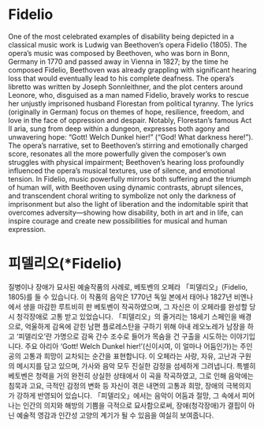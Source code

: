# Fidelio

One of the most celebrated examples of disability being depicted in a classical music work is Ludwig van Beethoven’s opera Fidelio (1805). The opera’s music was composed by Beethoven, who was born in Bonn, Germany in 1770 and passed away in Vienna in 1827; by the time he composed Fidelio, Beethoven was already grappling with significant hearing loss that would eventually lead to his complete deafness. The opera’s libretto was written by Joseph Sonnleithner, and the plot centers around Leonore, who, disguised as a man named Fidelio, bravely works to rescue her unjustly imprisoned husband Florestan from political tyranny. The lyrics (originally in German) focus on themes of hope, resilience, freedom, and love in the face of oppression and despair. Notably, Florestan’s famous Act II aria, sung from deep within a dungeon, expresses both agony and unwavering hope: “Gott! Welch Dunkel hier!” (“God! What darkness here!”). The opera’s narrative, set to Beethoven’s stirring and emotionally charged score, resonates all the more powerfully given the composer’s own struggles with physical impairment; Beethoven’s hearing loss profoundly influenced the opera’s musical textures, use of silence, and emotional tension. In Fidelio, music powerfully mirrors both suffering and the triumph of human will, with Beethoven using dynamic contrasts, abrupt silences, and transcendent choral writing to symbolize not only the darkness of imprisonment but also the light of liberation and the indomitable spirit that overcomes adversity—showing how disability, both in art and in life, can inspire courage and create new possibilities for musical and human expression.

# 피델리오(*Fidelio)

질병이나 장애가 묘사된 예술작품의 사례로, 베토벤의 오페라 「피델리오」(Fidelio, 1805)를 들 수 있습니다. 이 작품의 음악은 1770년 독일 본에서 태어나 1827년 비엔나에서 생을 마감한 루트비히 판 베토벤이 작곡하였으며, 그 자신은 이 오페라를 완성할 당시 청각장애로 고통 받고 있었습니다. 「피델리오」의 줄거리는 18세기 스페인을 배경으로, 억울하게 감옥에 갇힌 남편 플로레스탄을 구하기 위해 아내 레오노레가 남장을 하고 ‘피델리오’란 가명으로 감옥 간수 조수로 들어가 목숨을 건 구출을 시도하는 이야기입니다. 주요 아리아 ‘Gott! Welch Dunkel hier!’(신이시여, 이 얼마나 어둠인가)는 주인공의 고통과 희망이 교차되는 순간을 표현합니다. 이 오페라는 사랑, 자유, 고난과 구원의 메시지를 담고 있으며, 가사와 음악 모두 진실한 감정을 섬세하게 그려냅니다. 특별히 베토벤은 청력을 거의 완전히 상실한 상태에서 이 곡을 작곡하였고, 그로 인해 음악에는 침묵과 고요, 극적인 감정의 변화 등 자신이 겪은 내면의 고통과 희망, 장애의 극복의지가 강하게 반영되어 있습니다. 「피델리오」에서는 음악이 어둠과 절망, 그 속에서 피어나는 인간의 의지와 해방의 기쁨을 극적으로 묘사함으로써, 장애(청각장애)가 결핍이 아닌 예술적 영감과 인간성 고양의 계기가 될 수 있음을 여실히 보여줍니다.


